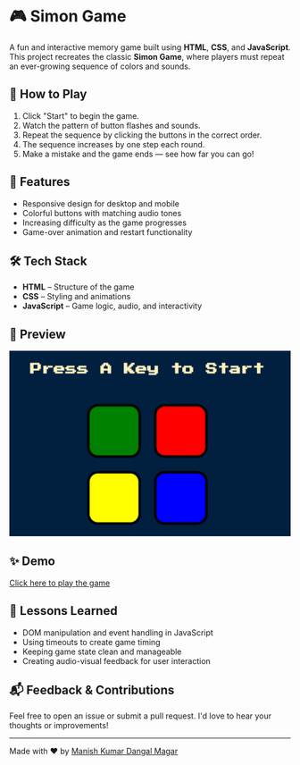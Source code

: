 
# 🎮 Simon Game

A fun and interactive memory game built using **HTML**, **CSS**, and **JavaScript**. This project recreates the classic **Simon Game**, where players must repeat an ever-growing sequence of colors and sounds.

## 🧠 How to Play

1. Click "Start" to begin the game.
2. Watch the pattern of button flashes and sounds.
3. Repeat the sequence by clicking the buttons in the correct order.
4. The sequence increases by one step each round.
5. Make a mistake and the game ends — see how far you can go!

## 🚀 Features

- Responsive design for desktop and mobile
- Colorful buttons with matching audio tones
- Increasing difficulty as the game progresses
- Game-over animation and restart functionality

## 🛠️ Tech Stack

- **HTML** – Structure of the game
- **CSS** – Styling and animations
- **JavaScript** – Game logic, audio, and interactivity
  
## 📸 Preview

![Simon Game Preview](images/simon.png)  

## ✨ Demo

[Click here to play the game](https://manish999-dev.github.io/Simon-Game/)

## 📌 Lessons Learned

- DOM manipulation and event handling in JavaScript
- Using timeouts to create game timing
- Keeping game state clean and manageable
- Creating audio-visual feedback for user interaction

## 📬 Feedback & Contributions

Feel free to open an issue or submit a pull request. I'd love to hear your thoughts or improvements!

---

Made with ❤️ by [Manish Kumar Dangal Magar](https://www.linkedin.com/in/manish-kr-dangal-magar)
